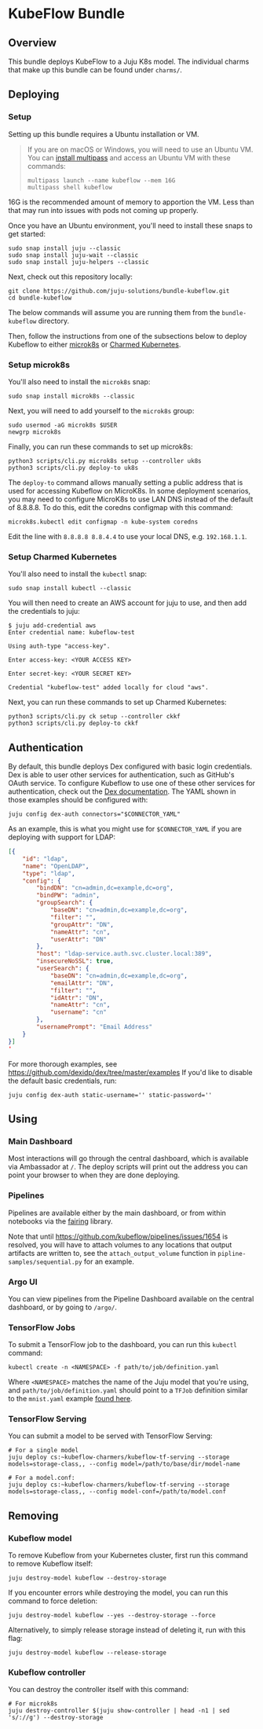 # KubeFlow Bundle

## Overview

This bundle deploys KubeFlow to a Juju K8s model. The individual charms that
make up this bundle can be found under `charms/`.


## Deploying

### Setup

Setting up this bundle requires a Ubuntu installation or VM.

> If you are on macOS or Windows, you will need to use an Ubuntu VM. You
> can [install multipass][multipass] and access an Ubuntu VM with these
> commands:
>
> ```
> multipass launch --name kubeflow --mem 16G
> multipass shell kubeflow
> ```

16G is the recommended amount of memory to apportion the VM. Less than that
may run into issues with pods not coming up properly.

[multipass]: https://github.com/CanonicalLtd/multipass/releases

Once you have an Ubuntu environment, you'll need to install these snaps
to get started:

    sudo snap install juju --classic
    sudo snap install juju-wait --classic
    sudo snap install juju-helpers --classic

Next, check out this repository locally:

    git clone https://github.com/juju-solutions/bundle-kubeflow.git
    cd bundle-kubeflow

The below commands will assume you are running them from the `bundle-kubeflow`
directory.

Then, follow the instructions from one of the subsections below to deploy
Kubeflow to either [microk8s](#setup-microk8s) or
[Charmed Kubernetes](#setup-charmed-kubernetes).

### Setup microk8s

You'll also need to install the `microk8s` snap:

    sudo snap install microk8s --classic

Next, you will need to add yourself to the `microk8s` group:

    sudo usermod -aG microk8s $USER
    newgrp microk8s

Finally, you can run these commands to set up microk8s:

    python3 scripts/cli.py microk8s setup --controller uk8s
    python3 scripts/cli.py deploy-to uk8s

The `deploy-to` command allows manually setting a public address that
is used for accessing Kubeflow on MicroK8s. In some deployment scenarios,
you may need to configure MicroK8s to use LAN DNS instead of the default
of 8.8.8.8. To do this, edit the coredns configmap with this command:

    microk8s.kubectl edit configmap -n kube-system coredns

Edit the line with `8.8.8.8 8.8.4.4` to use your local DNS, e.g.
`192.168.1.1`.


### Setup Charmed Kubernetes

You'll also need to install the `kubectl` snap:

    sudo snap install kubectl --classic

You will then need to create an AWS account for juju to use, and then
add the credentials to juju:

    $ juju add-credential aws
    Enter credential name: kubeflow-test

    Using auth-type "access-key".

    Enter access-key: <YOUR ACCESS KEY>

    Enter secret-key: <YOUR SECRET KEY>

    Credential "kubeflow-test" added locally for cloud "aws".

Next, you can run these commands to set up Charmed Kubernetes:

    python3 scripts/cli.py ck setup --controller ckkf
    python3 scripts/cli.py deploy-to ckkf

## Authentication

By default, this bundle deploys Dex configured with basic login credentials.
Dex is able to user other services for authentication, such as GitHub's OAuth
service. To configure Kubeflow to use one of these other services for
authentication, check out the [Dex documentation][dex-docs]. The YAML shown in
those examples should be configured with:

    juju config dex-auth connectors="$CONNECTOR_YAML"

[dex-docs]: https://github.com/dexidp/dex/tree/master/Documentation/connectors

As an example, this is what you might use for `$CONNECTOR_YAML` if you are
deploying with support for LDAP:

```json
[{
    "id": "ldap",
    "name": "OpenLDAP",
    "type": "ldap",
    "config": {
        "bindDN": "cn=admin,dc=example,dc=org",
        "bindPW": "admin",
        "groupSearch": {
            "baseDN": "cn=admin,dc=example,dc=org",
            "filter": "",
            "groupAttr": "DN",
            "nameAttr": "cn",
            "userAttr": "DN"
        },
        "host": "ldap-service.auth.svc.cluster.local:389",
        "insecureNoSSL": true,
        "userSearch": {
            "baseDN": "cn=admin,dc=example,dc=org",
            "emailAttr": "DN",
            "filter": "",
            "idAttr": "DN",
            "nameAttr": "cn",
            "username": "cn"
        },
        "usernamePrompt": "Email Address"
    }
}]
'
```

For more thorough examples, see https://github.com/dexidp/dex/tree/master/examples
If you'd like to disable the default basic credentials, run:

    juju config dex-auth static-username='' static-password=''

## Using

### Main Dashboard

Most interactions will go through the central dashboard, which is available via
Ambassador at `/`. The deploy scripts will print out the address you can point
your browser to when they are done deploying.

### Pipelines

Pipelines are available either by the main dashboard, or from within notebooks
via the [fairing](https://github.com/kubeflow/fairing) library.

Note that until https://github.com/kubeflow/pipelines/issues/1654 is resolved,
you will have to attach volumes to any locations that output artifacts are
written to, see the `attach_output_volume` function in
`pipline-samples/sequential.py` for an example.

### Argo UI

You can view pipelines from the Pipeline Dashboard available on the central
dashboard, or by going to `/argo/`.

### TensorFlow Jobs

To submit a TensorFlow job to the dashboard, you can run this `kubectl`
command:

    kubectl create -n <NAMESPACE> -f path/to/job/definition.yaml

Where `<NAMESPACE>` matches the name of the Juju model that you're using,
and `path/to/job/definition.yaml` should point to a `TFJob` definition
similar to the `mnist.yaml` example [found here][mnist-example].

[mnist-example]: charms/tf-job-operator/files/mnist.yaml

### TensorFlow Serving

You can submit a model to be served with TensorFlow Serving:

    # For a single model
    juju deploy cs:~kubeflow-charmers/kubeflow-tf-serving --storage models=storage-class,, --config model=/path/to/base/dir/model-name

    # For a model.conf:
    juju deploy cs:~kubeflow-charmers/kubeflow-tf-serving --storage models=storage-class,, --config model-conf=/path/to/model.conf


## Removing

### Kubeflow model

To remove Kubeflow from your Kubernetes cluster, first run this command to
remove Kubeflow itself:

    juju destroy-model kubeflow --destroy-storage

If you encounter errors while destroying the model, you can run this command
to force deletion:

    juju destroy-model kubeflow --yes --destroy-storage --force

Alternatively, to simply release storage instead of deleting it, run with this
flag:

    juju destroy-model kubeflow --release-storage

### Kubeflow controller

You can destroy the controller itself with this command:

    # For microk8s
    juju destroy-controller $(juju show-controller | head -n1 | sed 's/://g') --destroy-storage

